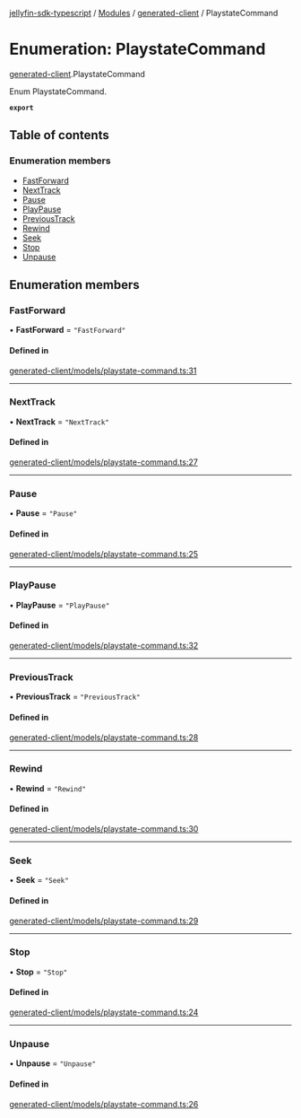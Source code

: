 [jellyfin-sdk-typescript](../README.md) / [Modules](../modules.md) / [generated-client](../modules/generated_client.md) / PlaystateCommand

# Enumeration: PlaystateCommand

[generated-client](../modules/generated_client.md).PlaystateCommand

Enum PlaystateCommand.

**`export`**

## Table of contents

### Enumeration members

- [FastForward](generated_client.PlaystateCommand.md#fastforward)
- [NextTrack](generated_client.PlaystateCommand.md#nexttrack)
- [Pause](generated_client.PlaystateCommand.md#pause)
- [PlayPause](generated_client.PlaystateCommand.md#playpause)
- [PreviousTrack](generated_client.PlaystateCommand.md#previoustrack)
- [Rewind](generated_client.PlaystateCommand.md#rewind)
- [Seek](generated_client.PlaystateCommand.md#seek)
- [Stop](generated_client.PlaystateCommand.md#stop)
- [Unpause](generated_client.PlaystateCommand.md#unpause)

## Enumeration members

### FastForward

• **FastForward** = `"FastForward"`

#### Defined in

[generated-client/models/playstate-command.ts:31](https://github.com/thornbill/jellyfin-sdk-typescript/blob/e430881/src/generated-client/models/playstate-command.ts#L31)

___

### NextTrack

• **NextTrack** = `"NextTrack"`

#### Defined in

[generated-client/models/playstate-command.ts:27](https://github.com/thornbill/jellyfin-sdk-typescript/blob/e430881/src/generated-client/models/playstate-command.ts#L27)

___

### Pause

• **Pause** = `"Pause"`

#### Defined in

[generated-client/models/playstate-command.ts:25](https://github.com/thornbill/jellyfin-sdk-typescript/blob/e430881/src/generated-client/models/playstate-command.ts#L25)

___

### PlayPause

• **PlayPause** = `"PlayPause"`

#### Defined in

[generated-client/models/playstate-command.ts:32](https://github.com/thornbill/jellyfin-sdk-typescript/blob/e430881/src/generated-client/models/playstate-command.ts#L32)

___

### PreviousTrack

• **PreviousTrack** = `"PreviousTrack"`

#### Defined in

[generated-client/models/playstate-command.ts:28](https://github.com/thornbill/jellyfin-sdk-typescript/blob/e430881/src/generated-client/models/playstate-command.ts#L28)

___

### Rewind

• **Rewind** = `"Rewind"`

#### Defined in

[generated-client/models/playstate-command.ts:30](https://github.com/thornbill/jellyfin-sdk-typescript/blob/e430881/src/generated-client/models/playstate-command.ts#L30)

___

### Seek

• **Seek** = `"Seek"`

#### Defined in

[generated-client/models/playstate-command.ts:29](https://github.com/thornbill/jellyfin-sdk-typescript/blob/e430881/src/generated-client/models/playstate-command.ts#L29)

___

### Stop

• **Stop** = `"Stop"`

#### Defined in

[generated-client/models/playstate-command.ts:24](https://github.com/thornbill/jellyfin-sdk-typescript/blob/e430881/src/generated-client/models/playstate-command.ts#L24)

___

### Unpause

• **Unpause** = `"Unpause"`

#### Defined in

[generated-client/models/playstate-command.ts:26](https://github.com/thornbill/jellyfin-sdk-typescript/blob/e430881/src/generated-client/models/playstate-command.ts#L26)

